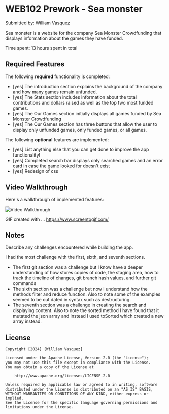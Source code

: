 # WEB102 Prework - Sea monster

Submitted by: William Vasquez

Sea monster is a website for the company Sea Monster Crowdfunding that displays information about the games they have funded.

Time spent: 13 hours spent in total

## Required Features

The following **required** functionality is completed:

* [yes] The introduction section explains the background of the company and how many games remain unfunded.
* [yes] The Stats section includes information about the total contributions and dollars raised as well as the top two most funded games.
* [yes] The Our Games section initially displays all games funded by Sea Monster Crowdfunding
* [yes] The Our Games section has three buttons that allow the user to display only unfunded games, only funded games, or all games.

The following **optional** features are implemented:

* [yes] List anything else that you can get done to improve the app functionality!
* [yes] Completed search bar displays only searched games and an error card in case the game looked for doesn't exist
* [yes] Redesign of css
## Video Walkthrough

Here's a walkthrough of implemented features:

<img src='https://i.giphy.com/media/v1.Y2lkPTc5MGI3NjExcDY1ZDZwMmFlc2hnaDI5NmoweGFxOWt3MGp1Mm52bmlsdjRkeG01eiZlcD12MV9pbnRlcm5hbF9naWZfYnlfaWQmY3Q9Zw/RPFRiQqWDfOgjFWQXJ/giphy.gif' title='Video Walkthrough' width='' alt='Video Walkthrough' />

<!-- Replace this with whatever GIF tool you used! -->
GIF created with ... https://www.screentogif.com/
<!-- Recommended tools:
[Kap](https://getkap.co/) for macOS
[ScreenToGif](https://www.screentogif.com/) for Windows
[peek](https://github.com/phw/peek) for Linux. -->

## Notes

Describe any challenges encountered while building the app.

I had the most challenge with the first, sixth, and seventh sections. 
* The first git section was a challenge but I know have a deeper understanding of how stores copies of code, the staging area, how to track the timeline of changes, git branch hash values, and further git commands
* The sixth section was a challenge but now I understand how the methods filter and reduce function. Also to note some of the examples seemed to be out dated in syntax such as destructuring. 
* The seventh section was a challenge in creating the search and displaying content. Also to note the sorted method I have found that it mutated the json array and instead I used toSorted which created a new array instead.

## License

    Copyright [2024] [William Vasquez]

    Licensed under the Apache License, Version 2.0 (the "License");
    you may not use this file except in compliance with the License.
    You may obtain a copy of the License at

        http://www.apache.org/licenses/LICENSE-2.0

    Unless required by applicable law or agreed to in writing, software
    distributed under the License is distributed on an "AS IS" BASIS,
    WITHOUT WARRANTIES OR CONDITIONS OF ANY KIND, either express or implied.
    See the License for the specific language governing permissions and
    limitations under the License.
